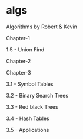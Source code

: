 # algs
Algorithms by Robert &amp; Kevin

Chapter-1

1.5 - Union Find


Chapter-2



Chapter-3

3.1 - Symbol Tables

3.2 - Binary Search Trees

3.3 - Red black Trees

3.4 - Hash Tables 

3.5 - Applications
